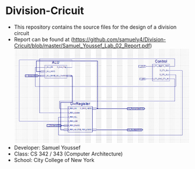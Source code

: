 # Division-Cricuit

* This repository contains the source files for the design of a division circuit
* Report can be found at (https://github.com/samuely4/Division-Cricuit/blob/master/Samuel_Youssef_Lab_02_Report.pdf)
![picture alt](https://raw.githubusercontent.com/samuely4/Division-Cricuit/master/schematic%20diagram%20for%20division%20circuit.PNG)
* Developer: Samuel Youssef
* Class: CS 342 / 343 (Computer Architecture)
* School: City College of New York
